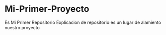 # Mi-Primer-Proyecto
Es Mi Primer Repositorio
Explicacion de repositorio
es un lugar de alamiento  nuestro proyecto
